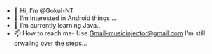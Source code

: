 - 👋 Hi, I’m @Gokul-NT
- 👀 I’m interested in Android things ...
- 🌱 I’m currently learning Java...
- 📫 How to reach me- Use Gmail-musicinjector@gmail.com
I'm still crwaling over the steps...

<!---
Gokul-NT/Gokul-NT is a ✨ special ✨ repository because its `README.md` (this file) appears on your GitHub profile.
You can click the Preview link to take a look at your changes.
--->
